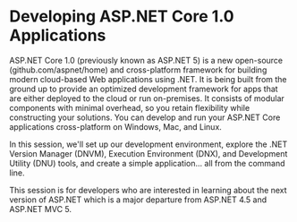 
# Developing ASP.NET Core 1.0 Applications

ASP.NET Core 1.0 (previously known as ASP.NET 5) is a new open-source (github.com/aspnet/home) and cross-platform framework for building modern cloud-based Web applications using .NET. It is being built from the ground up to provide an optimized development framework for apps that are either deployed to the cloud or run on-premises. It consists of modular components with minimal overhead, so you retain flexibility while constructing your solutions. You can develop and run your ASP.NET Core applications cross-platform on Windows, Mac, and Linux.

In this session, we'll set up our development environment, explore the .NET Version Manager (DNVM), Execution Environment (DNX), and Development Utility (DNU) tools, and create a simple application... all from the command line.

This session is for developers who are interested in learning about the next version of ASP.NET which is a major departure from ASP.NET 4.5 and ASP.NET MVC 5.
